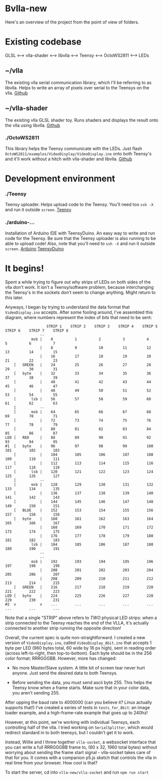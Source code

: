 Bvlla-new
========

Here's an overview of the project from the point of view of folders.

# Existing codebase

GLSL <--> vlla-shader <--> libvlla <--> Teensy <--> OctoWS2811 <--> LEDs

## ~/vlla
The existing vlla serial communication library, which I'll be referring
to as libvlla. Helps to write an array of pixels over serial to the
Teensys on the vlla.
[Github](https://github.com/jmptable/libvlla)

## ~/vlla-shader
The existing vlla GLSL shader toy. Runs shaders and displays the
result onto the vlla using libvlla.
[Github](https://github.com/jmptable/vlla-shader)

### ./OctoWS2811
This library helps the Teensy communicate with the LEDs. Just flash
`OctoWS2811/examples/VideoDisplay/VideoDisplay.ino` onto both Teensy's
and it'll work without a hitch with vlla-shader and libvlla.
[Github](https://github.com/PaulStoffregen/OctoWS2811)


# Development environment

### ./Teensy
Teensy uploader. Helps upload code to the Teensy.
You'll need too `ssh -X` and run it outside `screen`.
[Teensy](https://www.pjrc.com/teensy/loader_linux.html)

### ./arduino-...
Installation of Arduino IDE with TeensyDuino. An easy way to write and
run code for the Teensy. Be sure that the Teensy uploader is also
running to be able to upload code!
Also, note that you'll need to `ssh -X` and run it outside `screen`.
[Arduino](https://www.arduino.cc/en/Main/Software)
[TeensyDuino](https://www.pjrc.com/teensy/td_download.html)

# It begins!

Spent a while trying to figure out why strips of LEDs on both sides
of the vlla don't work. It isn't a Teensy/software problem, because
interchanging the Teensy's in the sockets don't seem to change anything.
Might return to this later.

Anyways, I began by trying to understand the data format that
`VideoDisplay.ino` accepts. After some fooling around, I've assembled
this diagram, where numbers represent the index of *bits* that need to
be sent:

```
                   STRIP 1    STRIP 2    STRIP 3    STRIP 4    STRIP 5    STRIP 6    STRIP 7    STRIP 8
                --
            msb |    0          1          2          3          4          5          6          7
                |    8          9          10         11         12         13         14         15
                |    16         17         18         19         20         21         22         23
    [   GREEN   |    24         25         26         27         28         29         30         31
    [   byte    |    32         33         34         35         36         37         38         39
    [           |    40         41         42         43         44         45         46         47
    [           |    48         49         50         51         52         53         54         55
    [       lsb |    56         57         58         59         60         61         62         63
    [           --
    [       msb |    64         65         66         67         68         69         70         71
    [           |    72         73         74         75         76         77         78         79
    [           |    80         81         82         83         84         85         86         87
LED [   RED     |    88         89         90         91         92         93         94         95
#1  [   byte    |    96         97         98         99         100        101        102        103
    [           |    104        105        106        107        108        109        110        111
    [           |    112        113        114        115        116        117        118        119
    [       lsb |    120        121        122        123        124        125        126        127
    [           --
    [       msb |    128        129        130        131        132        133        134        135
    [           |    136        137        138        139        140        141        142        143
    [           |    144        145        146        147        148        149        150        151
    [   BLUE    |    152        153        154        155        156        157        158        159
    [   byte    |    160        161        162        163        164        165        166        167
                |    168        169        170        171        172        173        174        175
                |    176        177        178        179        180        181        182        183
            lsb |    184        185        186        187        188        189        190        191
                --
                --
            msb |    192        193        194        195        196        197        198        199
                |    200        201        202        203        204        205        206        207
                |    208        209        210        211        212        213        214        215
    [   GREEN   |    216        217        218        219        220        221        222        223
LED [   byte    |    224        225        226        227        228        229        230        231
#2  v           v    ...        ...        ...        ...        ...        ...        ...        ...
```


Note that a single "STRIP" above refers to *TWO* physical LED strips:
when a strip connected to the Teensy reaches the end of the VLLA, it's
actually connected to another strip running the opposite
direction!

Overall, the current spec is quite non-straightforward. I created a new
version of `VideoDisplay.ino`, called `VideoDisplay_8bit.ino` that
accepts 1 byte per LED (960 bytes total, 60 wide by 16 px high),
sent in reading order (across left-to-right, then top-to-bottom).
Each byte should be in the 256 color format: RRRGGGBB.
However, more has changed:

- No more Master/Slave system. A little bit of screen tear never hurt
  anyone. Just send the desired data to both Teensys.

- Before sending the data, you must send ascii byte 255.
  This helps the Teensy know when a frame starts.
  Make sure that in your color data, you aren't sending 255.

After upping the baud rate to 4000000 (can you believe it? Linux
actually supports that!) I've created a series of tests in
`tests_for_8bit`: an image loader example, and a high-frame-rate
example that goes up to 240hz!

However, at this point, we're working with individual Teensys, each
controlling half of the vlla. I tried working on `SerialSplitter`,
which would redirect standard in to both teensys, but I couldn't get
it to work.

Instead, Willie and I threw together `vlla-socket`, a
websocket interface that you can write a full RRRGGGBB frame to,
(60 x 32, 1960 total bytes) without worrying about sending the
frame start signal - vlla-socket takes care of that for you.
It comes with a companion p5.js sketch that controls the vlla
in real time from your browser. How cool is that?

To start the server, cd into `vlla-new/vlla-socket` and run
`npm run start`